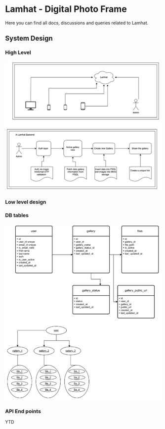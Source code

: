 # Lamhat - Digital Photo Frame

Here you can find all docs, discussions and queries related to Lamhat.

## System Design

### High Level

![alt text](files/high-level-design.png)

### Low level design

### DB tables

![alt text](files/table-structure.png)

### API End points

YTD
